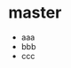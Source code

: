 <!--
published_at: 2014/05/01 12:34:55 +0900
updated_at: 2014/05/01 15:21:34 +0900
-->
# master
* aaa
* bbb
* ccc
